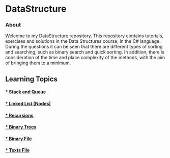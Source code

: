 # DataStructure

### About

Welcome to my DataStructure repository. This repository contains tutorials, exercises and solutions in the Data Structures course, in the C# language.
During the questions it can be seen that there are different types of sorting and searching, such as binary search and quick sorting.
In addition, there is consideration of the time and place complexity of the methods, with the aim of bringing them to a minimum.

## Learning Topics

#### <span style="color:blue">[* Stack and Queue](https://github.com/adiredri/DataStructure/tree/main/StackandQueue "* Stack and Queue")</span>
#### <span style="color:blue">[* Linked List (Nodes)](https://github.com/adiredri/DataStructure/tree/main/LinkedList(Nodes) "* Linked List (Nodes)")</span>
#### <span style="color:blue">[* Recursions](https://github.com/adiredri/DataStructure/blob/main/Recursions.cs "* Recursions")</span>
#### <span style="color:blue">[* Binary Trees](https://github.com/adiredri/DataStructure/tree/main/BinaryTree "* Binary Trees")</span>
#### <span style="color:blue">[* Binary File](https://github.com/adiredri/DataStructure/blob/main/BinaryFile.cs "* Binary File")</span>
#### <span style="color:blue">[* Texts File](https://github.com/adiredri/DataStructure/blob/main/TextFile.cs "* Texts File")</span>


